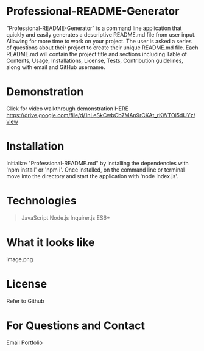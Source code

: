 # Professional-README-Generator

"Professional-README-Generator" is a command line application that quickly and easily generates a descriptive README.md file from user input. Allowing for more time to work on your project. The user is asked a series of questions about their project to create their unique README.md file. Each README.md will contain the project title and sections including Table of Contents, Usage, Installations, License, Tests, Contribution guidelines, along with email and GitHub username.

# Demonstration
Click for video walkthrough demonstration HERE https://drive.google.com/file/d/1nLeSkCwbCb7MAn9rCKAt_rKWTOi5dUYz/view

# Installation

Initialize "Professional-README.md" by installing the dependencies with 'npm install' or 'npm i'. Once installed, on the command line or terminal move into the directory and start the application with 'node index.js'.

# Technologies 

> JavaScript
> Node.js
> Inquirer.js
> ES6+

# What it looks like
image.png

# License

Refer to Github

# For Questions and Contact

Email
Portfolio





